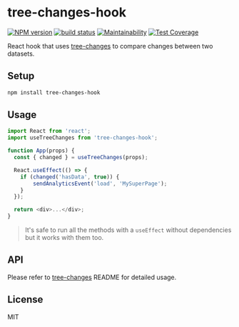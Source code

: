 # tree-changes-hook

[![NPM version](https://badge.fury.io/js/tree-changes-hook.svg)](https://www.npmjs.com/package/tree-changes-hook) [![build status](https://travis-ci.org/gilbarbara/tree-changes.svg)](https://travis-ci.org/gilbarbara/tree-changes) [![Maintainability](https://api.codeclimate.com/v1/badges/93528e49029782f5f7d2/maintainability)](https://codeclimate.com/github/gilbarbara/tree-changes/maintainability) [![Test Coverage](https://api.codeclimate.com/v1/badges/93528e49029782f5f7d2/test_coverage)](https://codeclimate.com/github/gilbarbara/tree-changes/test_coverage)

React hook that uses [tree-changes](packages/tree-changes) to compare changes between two datasets.

## Setup

```bash
npm install tree-changes-hook
```

## Usage

```typescript
import React from 'react';
import useTreeChanges from 'tree-changes-hook';

function App(props) {
  const { changed } = useTreeChanges(props);

  React.useEffect(() => {
    if (changed('hasData', true)) {
    	sendAnalyticsEvent('load', 'MySuperPage');
  	}
  });

  return <div>...</div>;
}
```

> It's safe to run all the methods with a `useEffect` without dependencies but it works with them too.

## API

Please refer to [tree-changes](../../packages/tree-changes) README for detailed usage.

## License

MIT

